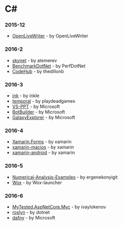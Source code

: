 # C#


### 2015-12
- [OpenLiveWriter](https://github.com/OpenLiveWriter/OpenLiveWriter) - by OpenLiveWriter

### 2016-2
- [skynet](https://github.com/atemerev/skynet) - by atemerev
- [BenchmarkDotNet](https://github.com/PerfDotNet/BenchmarkDotNet) - by PerfDotNet
- [CodeHub](https://github.com/thedillonb/CodeHub) - by thedillonb

### 2016-3
- [ink](https://github.com/inkle/ink) - by inkle
- [temporal](https://github.com/playdeadgames/temporal) - by playdeadgames
- [VS-PPT](https://github.com/Microsoft/VS-PPT) - by Microsoft
- [BotBuilder](https://github.com/Microsoft/BotBuilder) - by Microsoft
- [GalaxyExplorer](https://github.com/Microsoft/GalaxyExplorer) - by Microsoft

### 2016-4
- [Xamarin.Forms](https://github.com/xamarin/Xamarin.Forms) - by xamarin
- [xamarin-macios](https://github.com/xamarin/xamarin-macios) - by xamarin
- [xamarin-android](https://github.com/xamarin/xamarin-android) - by xamarin

### 2016-5
- [Numerical-Analysis-Examples](https://github.com/ergenekonyigit/Numerical-Analysis-Examples) - by ergenekonyigit
- [Wox](https://github.com/Wox-launcher/Wox) - by Wox-launcher

### 2016-6
- [MyTested.AspNetCore.Mvc](https://github.com/ivaylokenov/MyTested.AspNetCore.Mvc) - by ivaylokenov
- [roslyn](https://github.com/dotnet/roslyn) - by dotnet
- [dafny](https://github.com/Microsoft/dafny) - by Microsoft
